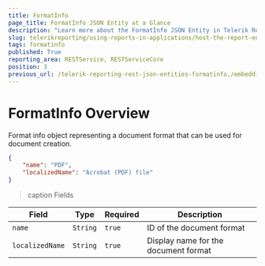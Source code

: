 ```yaml
---
title: FormatInfo
page_title: FormatInfo JSON Entity at a Glance
description: "Learn more about the FormatInfo JSON Entity in Telerik Reporting REST Service and the type and meaning of each field."
slug: telerikreporting/using-reports-in-applications/host-the-report-engine-remotely/telerik-reporting-rest-services/rest-api-reference/json-entities/formatinfo
tags: formatinfo
published: True
reporting_area: RESTService, RESTServiceCore
position: 3
previous_url: /telerik-reporting-rest-json-entities-formatinfo,/embedding-reports/host-the-report-engine-remotely/telerik-reporting-rest-services/rest-api-reference/json-entities/formatinfo
---
```


<style>
    table th:nth-of-type(2) {
		width: 10%;
	}

    table th:nth-of-type(3) {
		width: 10%;
	}

    table th:nth-of-type(4) {
		width: 60%;
	}
</style>

# FormatInfo Overview

Format info object representing a document format that can be used for document creation.

````JSON
{
	"name": "PDF",
	"localizedName": "Acrobat (PDF) file"
}
````

>caption Fields

| Field | Type | Required | Description |
| ------ | ------ | ------ | ------ |
|`name`|`String`|`true`|ID of the document format|
|`localizedName`|`String`|`true`|Display name for the document format|

